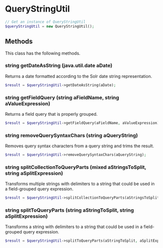 # QueryStringUtil

```php
// Get an instance of QueryStringUtil
$queryStringUtil = new QueryStringUtil();
```


## Methods
This class has the following methods.


### string getDateAsString (java.util.date aDate)
Returns a date formatted according to the Solr date string representation.

```php
$result = $queryStringUtil->getDateAsString(aDate);
```


### string getFieldQuery (string aFieldName, string aValueExpression)
Returns a field query that is properly grouped.

```php
$result = $queryStringUtil->getFieldQuery(aFieldName, aValueExpression);
```


### string removeQuerySyntaxChars (string aQueryString)
Removes query syntax characters from a query string and trims the result.

```php
$result = $queryStringUtil->removeQuerySyntaxChars(aQueryString);
```


### string splitCollectionToQueryParts (mixed aStringsToSplit, string aSplitExpression)
Transforms multiple strings with delimiters to a string that could be used in a field-grouped query expression.

```php
$result = $queryStringUtil->splitCollectionToQueryParts(aStringsToSplit, aSplitExpression);
```


### string splitToQueryParts (string aStringToSplit, string aSplitExpression)
Transforms a string with delimiters to a string that could be used in a field-grouped query expression.

```php
$result = $queryStringUtil->splitToQueryParts(aStringToSplit, aSplitExpression);
```

